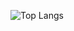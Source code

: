 ![Top Langs](https://github-readme-stats.vercel.app/api/top-langs/?username=VaninaWinnik&theme=buefy)

